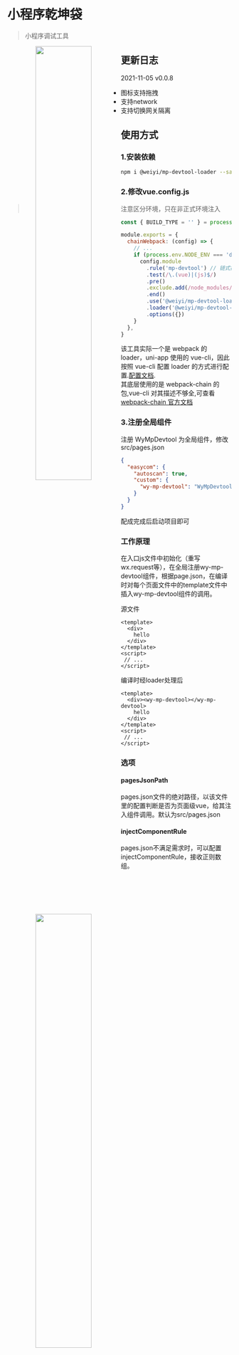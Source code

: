# 小程序乾坤袋

> 小程序调试工具

<center class="half">
  <img src="https://qnm.hunliji.com/FiVynqoJ0ADV3yL5d9X9q8t8TG1V" width="50%" align="left"/>
  <img src="https://qnm.hunliji.com/FqoqokQwl5eHgy-oMaCm4e3xwTtJ" width="50%" align="left"/>
</center>

<center class="half">
  <img src="https://qnm.hunliji.com/FhMsLJkNBhLS4qoK6KfO37BKPGhW" width="50%" align="left"/>
  <img src="https://qnm.hunliji.com/Fl9q5tN7BGyGYDGF6xu4rNppSlZ4" width="50%" align="left"/>
</center>

## 更新日志
2021-11-05 v0.0.8 
- 图标支持拖拽 
- 支持network
- 支持切换网关隔离


## 使用方式

### 1.安装依赖

```bash
npm i @weiyi/mp-devtool-loader --save-dev
```

### 2.修改vue.config.js
> 注意区分环境，只在非正式环境注入


```javascript
const { BUILD_TYPE = '' } = process.env

module.exports = {
  chainWebpack: (config) => {
    // ...
    if (process.env.NODE_ENV === 'development' || ['平台开发版', '平台测试版'].includes(BUILD_TYPE)) { // 注意区分环境，根据项目实际情况配置
      config.module
        .rule('mp-devtool') // 链式操作用来分组的名字
        .test(/\.(vue)|(js)$/)
        .pre()
        .exclude.add(/node_modules/)
        .end()
        .use('@weiyi/mp-devtool-loader')
        .loader('@weiyi/mp-devtool-loader')
        .options({})
    }
  },
}
```

该工具实际一个是 webpack 的 loader，uni-app 使用的 vue-cli，因此按照 vue-cli 配置 loader 的方式进行配置.[配置文档](https://cli.vuejs.org/zh/guide/webpack.html#%E9%93%BE%E5%BC%8F%E6%93%8D%E4%BD%9C-%E9%AB%98%E7%BA%A7).  
其底层使用的是 webpack-chain 的包,vue-cli 对其描述不够全,可查看[webpack-chain 官方文档](https://github.com/Yatoo2018/webpack-chain/tree/zh-cmn-Hans)



### 3.注册全局组件

注册 WyMpDevtool 为全局组件，修改 src/pages.json

```json
{
  "easycom": {
    "autoscan": true,
    "custom": {
      "wy-mp-devtool": "WyMpDevtool/index.vue"
    }
  }
}
```

配成完成后启动项目即可


### 工作原理
在入口js文件中初始化（重写wx.request等），在全局注册wy-mp-devtool组件，根据page.json，在编译时对每个页面文件中的template文件中插入wy-mp-devtool组件的调用。

源文件
```vue
<template>
  <div>
    hello
  </div>
</template>
<script>
 // ...
</script>
```

编译时经loader处理后
```vue
<template>
  <div><wy-mp-devtool></wy-mp-devtool>
    hello
  </div>
</template>
<script>
 // ...
</script>
```

### 选项

#### pagesJsonPath
pages.json文件的绝对路径，以该文件里的配置判断是否为页面级vue，给其注入组件调用。默认为src/pages.json

#### injectComponentRule
pages.json不满足需求时，可以配置injectComponentRule，接收正则数组。

